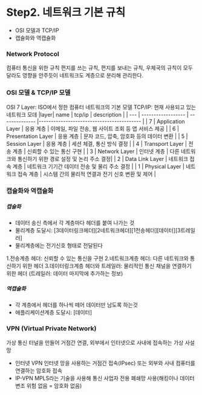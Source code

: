 # Step2. 네트워크 기본 규칙
  - OSI 모델과 TCP/IP
  - 캡슐화와 역캡슐화

###  Network Protocol
컴퓨터 통신을 위한 규칙
편지를 쓰는 규칙, 편지를 보내는 규칙, 우체국의 규칙이 모두 달라도 영향을 안주듯이 네트워크도 계층으로 분리해 관리한다.

### OSI 모델 & TCP/IP 모델
OSI 7 Layer: ISO에서 정한 컴퓨터 네트워크의 기본 모델
TCP/IP: 현재 사용되고 있는 네트워크 모데
|layer|        name        |     tcp/ip     |              description                  |
| --- | ------------------ | -------------- |------------------------------------------ |
|  7  | Application Layer  |     응용 계층    | 이메일, 파일 전송, 웹 사이트 조회 등 앱 서비스 제공   |
|  6  | Presentation Layer |     응용 계층    | 문자 코드, 압축, 암호화 등의 데이터 변환            |
|  5  | Session Layer      |     응용 계층    | 세션 체결, 통신 방식 결정                        |
|  4  | Transport Layer    |     전송 계층    | 신뢰할 수 있는 통신 구현                         |
|  3  | Network Layer      |    인터넷 계층   | 다른 네트워크와 통신하기 위한 경로 설정 및 논리 주소 결정|
|  2  | Data Link Layer    | 네트워크 접속 계층 | 네트워크 기기간 데이터 전송 및 물리 주소 결정         |
|  1  | Physical Layer     | 네트워크 접속 계층 | 시스템 간의 물리적 연결과 전기 신호 변환 및 제어      |


### 캡슐화와 역캡슐화
##### 캡슐화
- 데이터 송신 측에서 각 계층마다 헤더를 붙여 나가는 것
- 물리계층 도달시: [3데이터링크헤더][2네트워크헤더][1전송헤더][데이터][3트레일러]
- 물리계층에는 전기신호 형태로 전달된다

1.전송계층 헤더: 신뢰할 수 있는 통신을 구현
2.네트워크계층 헤더: 다른 네트워크와 통신하기 위한 헤더
3.데이터링크계층 헤더와 트레일러: 물리적인 통신 채널을 연결하기 위한 헤더 (트레일러: 데이터 마지막에 추가하는 정보)

##### 역캡슐화
- 각 계층에서 헤더를 하나씩 떼어 데이터만 남도록 하는것
- 애플리케이션계층 도달시: [데이터]

### VPN (Virtual Private Network)
가상 통신 터널을 만들어 거점간 연결, 외부에서 인터넷으로 사내에 접속하는 가상 사설망
- 인터넷 VPN
인터넷 망을 사용하는 거점간 접속(IPsec) 또는 외부와 사내 컴퓨터를 연결하는 암호화 접속
- IP-VPN
MPLS라는 기술을 사용해 통신 사업자 전용 폐쇄망 사용(해킹이나 데이터 변조 위험 없음 = 암호화 없음)
